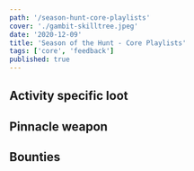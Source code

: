 ```yaml
---
path: '/season-hunt-core-playlists'
cover: './gambit-skilltree.jpeg'
date: '2020-12-09'
title: 'Season of the Hunt - Core Playlists'
tags: ['core', 'feedback']
published: true
---
```


## Activity specific loot

## Pinnacle weapon

## Bounties
